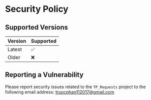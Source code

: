 # Security Policy

## Supported Versions

| Version | Supported          |
| ------- | ------------------ |
| Latest   | :white_check_mark: |
| Older   | :x:                |

## Reporting a Vulnerability

Please report security issues related to the `TP_Requests` project to the following email address: truocphan112017@gmail.com
